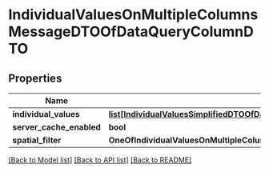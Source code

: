 # IndividualValuesOnMultipleColumnsMessageDTOOfDataQueryColumnDTO

## Properties
Name | Type | Description | Notes
------------ | ------------- | ------------- | -------------
**individual_values** | [**list[IndividualValuesSimplifiedDTOOfDataQueryColumnDTO]**](IndividualValuesSimplifiedDTOOfDataQueryColumnDTO.md) |  | [optional] 
**server_cache_enabled** | **bool** |  | [optional] 
**spatial_filter** | **OneOfIndividualValuesOnMultipleColumnsMessageDTOOfDataQueryColumnDTOSpatialFilter** |  | [optional] 

[[Back to Model list]](../README.md#documentation-for-models) [[Back to API list]](../README.md#documentation-for-api-endpoints) [[Back to README]](../README.md)

